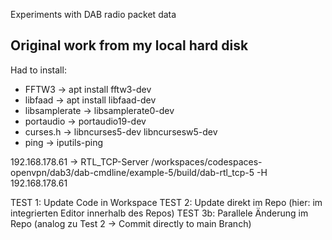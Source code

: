Experiments with DAB radio packet data

## Original work from my local hard disk ##
Had to install:
- FFTW3         ->   apt install fftw3-dev
- libfaad       -> apt install libfaad-dev
- libsamplerate -> libsamplerate0-dev
- portaudio     -> portaudio19-dev
- curses.h      -> libncurses5-dev libncursesw5-dev
- ping          -> iputils-ping

192.168.178.61  -> RTL_TCP-Server
/workspaces/codespaces-openvpn/dab3/dab-cmdline/example-5/build/dab-rtl_tcp-5 -H 192.168.178.61

TEST 1: Update Code in Workspace
TEST 2: Update direkt im Repo (hier: im integrierten Editor innerhalb des Repos)
TEST 3b: Parallele Änderung im Repo (analog zu Test 2 -> Commit directly to main Branch)
